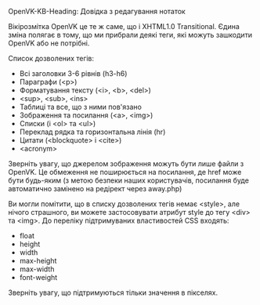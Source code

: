 OpenVK-KB-Heading: Довідка з редагування нотаток

Вікірозмітка OpenVK це те ж саме, що і XHTML1.0 Transitional. Єдина зміна полягає в тому, що ми прибрали деякі теги, які можуть зашкодити OpenVK або не потрібні.

Список дозволених тегів:
* Всі заголовки 3-6 рівнів (h3-h6)
* Параграфи (&lt;p&gt;)
* Форматування тексту (&lt;i&gt;, &lt;b&gt;, &lt;del&gt;)
* &lt;sup&gt;, &lt;sub&gt;, &lt;ins&gt;
* Таблиці та все, що з ними пов'язано
* Зображення та посилання (&lt;a&gt;, &lt;img&gt;)
* Списки (і &lt;ol&gt; та &lt;ul&gt;)
* Переклад рядка та горизонтальна лінія (hr)
* Цитати (&lt;blockquote&gt; і &lt;cite&gt;)
* &lt;acronym&gt;

Зверніть увагу, що джерелом зображення можуть бути лише файли з OpenVK. Це обмеження не поширюється на посилання, де href може бути будь-яким (з метою безпеки наших користувачів, посилання буде автоматично замінено на редірект через away.php)

Ви могли помітити, що в списку дозволених тегів немає &lt;style&gt;, але нічого страшного, ви можете застосовувати атрибут style до тегу &lt;div&gt; та &lt;img&gt;. До переліку підтримуваних властивостей CSS входять:
* float
* height
* width
* max-height
* max-width
* font-weight

Зверніть увагу, що підтримуються тільки значення в пікселях.
